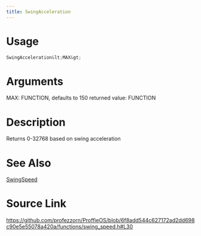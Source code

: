 ```yaml
---
title: SwingAcceleration
---
```


# Usage
```cpp
SwingAcceleration&lt;MAX&gt;
```

# Arguments
MAX: FUNCTION, defaults to 150
returned value: FUNCTION

# Description
Returns 0-32768 based on swing acceleration

# See Also
[SwingSpeed](/config/functions/SwingSpeed.html)

# Source Link
https://github.com/profezzorn/ProffieOS/blob/6f8add544c627172ad2dd698c90e5e55078a420a/functions/swing_speed.h#L30
